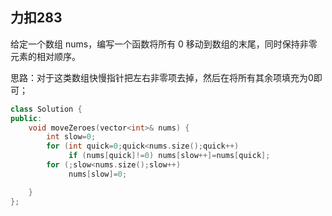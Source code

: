 ## 力扣283
给定一个数组 nums，编写一个函数将所有 0 移动到数组的末尾，同时保持非零元素的相对顺序。

思路：对于这类数组快慢指针把左右非零项去掉，然后在将所有其余项填充为0即可；



```Cpp
class Solution {
public:
    void moveZeroes(vector<int>& nums) {
        int slow=0;
        for (int quick=0;quick<nums.size();quick++)
             if (nums[quick]!=0) nums[slow++]=nums[quick];
        for (;slow<nums.size();slow++)
             nums[slow]=0;

    }
};
```

